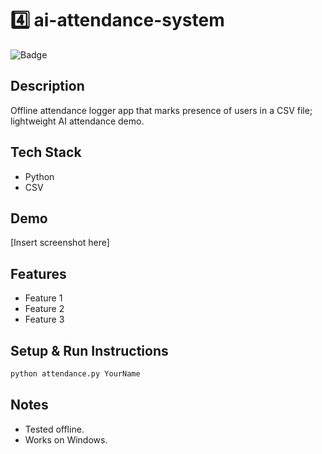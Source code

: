 # 4️⃣ ai-attendance-system
![Badge](https://img.shields.io/badge/status-active-brightgreen)

## Description
Offline attendance logger app that marks presence of users in a CSV file; lightweight AI attendance demo.

## Tech Stack
- Python
- CSV

## Demo
[Insert screenshot here]

## Features
- Feature 1
- Feature 2
- Feature 3

## Setup & Run Instructions
```bash
python attendance.py YourName
```

## Notes
- Tested offline.
- Works on Windows.
